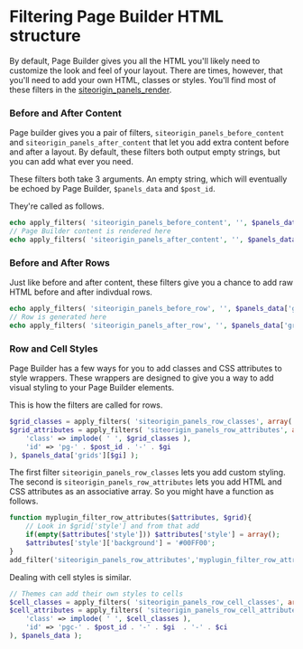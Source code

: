 # Filtering Page Builder HTML structure

By default, Page Builder gives you all the HTML you'll likely need to customize the look and feel of your layout. There are times, however, that you'll need to add your own HTML, classes or styles. You'll find most of these filters in the [siteorigin\_panels\_render](https://github.com/siteorigin/siteorigin-panels/blob/master/siteorigin-panels.php#L738).

### Before and After Content

Page builder gives you a pair of filters, `siteorigin_panels_before_content` and `siteorigin_panels_after_content` that let you add extra content before and after a layout. By default, these filters both output empty strings, but you can add what ever you need.

These filters both take 3 arguments. An empty string, which will eventually be echoed by Page Builder, `$panels_data` and `$post_id`.

They're called as follows.

```php
echo apply_filters( 'siteorigin_panels_before_content', '', $panels_data, $post_id );
// Page Builder content is rendered here
echo apply_filters( 'siteorigin_panels_after_content', '', $panels_data, $post_id );
```

### Before and After Rows

Just like before and after content, these filters give you a chance to add raw HTML before and after indivdual rows.

```php
echo apply_filters( 'siteorigin_panels_before_row', '', $panels_data['grids'][$gi], $grid_attributes );
// Row is generated here
echo apply_filters( 'siteorigin_panels_after_row', '', $panels_data['grids'][$gi], $grid_attributes );
```

### Row and Cell Styles

Page Builder has a few ways for you to add classes and CSS attributes to style wrappers. These wrappers are designed to give you a way to add visual styling to your Page Builder elements.

This is how the filters are called for rows.

```php
$grid_classes = apply_filters( 'siteorigin_panels_row_classes', array('panel-grid'), $panels_data['grids'][$gi] );
$grid_attributes = apply_filters( 'siteorigin_panels_row_attributes', array(
	'class' => implode( ' ', $grid_classes ),
	'id' => 'pg-' . $post_id . '-' . $gi
), $panels_data['grids'][$gi] );
```

The first filter `siteorigin_panels_row_classes` lets you add custom styling. The second is `siteorigin_panels_row_attributes` lets you add HTML and CSS attributes as an associative array. So you might have a function as follows.

```php
function myplugin_filter_row_attributes($attributes, $grid){
	// Look in $grid['style'] and from that add 
	if(empty($attributes['style'])) $attributes['style'] = array();
	$attributes['style']['background'] = '#00FF00';
}
add_filter('siteorigin_panels_row_attributes','myplugin_filter_row_attributes', 10, 2);
```

Dealing with cell styles is similar.

```php
// Themes can add their own styles to cells
$cell_classes = apply_filters( 'siteorigin_panels_row_cell_classes', array('panel-grid-cell'), $panels_data );
$cell_attributes = apply_filters( 'siteorigin_panels_row_cell_attributes', array(
	'class' => implode( ' ', $cell_classes ),
	'id' => 'pgc-' . $post_id . '-' . $gi  . '-' . $ci
), $panels_data );
```